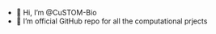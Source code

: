 - 👋 Hi, I’m @CuSTOM-Bio
- 👀 I’m official GitHub repo for all the computational prjects

<!---
CuSTOM-Bio/CuSTOM-Bio is a ✨ special ✨ repository because its `README.md` (this file) appears on your GitHub profile.
You can click the Preview link to take a look at your changes.
--->
